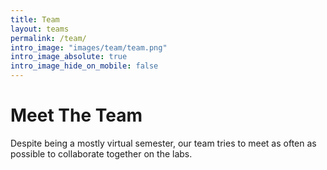 ```yaml
---
title: Team
layout: teams
permalink: /team/
intro_image: "images/team/team.png"
intro_image_absolute: true
intro_image_hide_on_mobile: false
---
```


# Meet The Team

Despite being a mostly virtual semester, our team tries to meet as often as possible to collaborate together on the labs.
